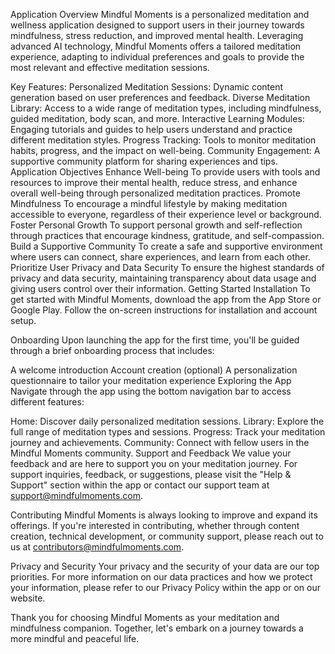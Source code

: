 Application Overview
Mindful Moments is a personalized meditation and wellness application designed to support users in their journey towards mindfulness, stress reduction, and improved mental health. Leveraging advanced AI technology, Mindful Moments offers a tailored meditation experience, adapting to individual preferences and goals to provide the most relevant and effective meditation sessions.

Key Features:
Personalized Meditation Sessions: Dynamic content generation based on user preferences and feedback.
Diverse Meditation Library: Access to a wide range of meditation types, including mindfulness, guided meditation, body scan, and more.
Interactive Learning Modules: Engaging tutorials and guides to help users understand and practice different meditation styles.
Progress Tracking: Tools to monitor meditation habits, progress, and the impact on well-being.
Community Engagement: A supportive community platform for sharing experiences and tips.
Application Objectives
Enhance Well-being
To provide users with tools and resources to improve their mental health, reduce stress, and enhance overall well-being through personalized meditation practices.
Promote Mindfulness
To encourage a mindful lifestyle by making meditation accessible to everyone, regardless of their experience level or background.
Foster Personal Growth
To support personal growth and self-reflection through practices that encourage kindness, gratitude, and self-compassion.
Build a Supportive Community
To create a safe and supportive environment where users can connect, share experiences, and learn from each other.
Prioritize User Privacy and Data Security
To ensure the highest standards of privacy and data security, maintaining transparency about data usage and giving users control over their information.
Getting Started
Installation
To get started with Mindful Moments, download the app from the App Store or Google Play. Follow the on-screen instructions for installation and account setup.

Onboarding
Upon launching the app for the first time, you'll be guided through a brief onboarding process that includes:

A welcome introduction
Account creation (optional)
A personalization questionnaire to tailor your meditation experience
Exploring the App
Navigate through the app using the bottom navigation bar to access different features:

Home: Discover daily personalized meditation sessions.
Library: Explore the full range of meditation types and sessions.
Progress: Track your meditation journey and achievements.
Community: Connect with fellow users in the Mindful Moments community.
Support and Feedback
We value your feedback and are here to support you on your meditation journey. For support inquiries, feedback, or suggestions, please visit the "Help & Support" section within the app or contact our support team at support@mindfulmoments.com.

Contributing
Mindful Moments is always looking to improve and expand its offerings. If you're interested in contributing, whether through content creation, technical development, or community support, please reach out to us at contributors@mindfulmoments.com.

Privacy and Security
Your privacy and the security of your data are our top priorities. For more information on our data practices and how we protect your information, please refer to our Privacy Policy within the app or on our website.

Thank you for choosing Mindful Moments as your meditation and mindfulness companion. Together, let's embark on a journey towards a more mindful and peaceful life.
